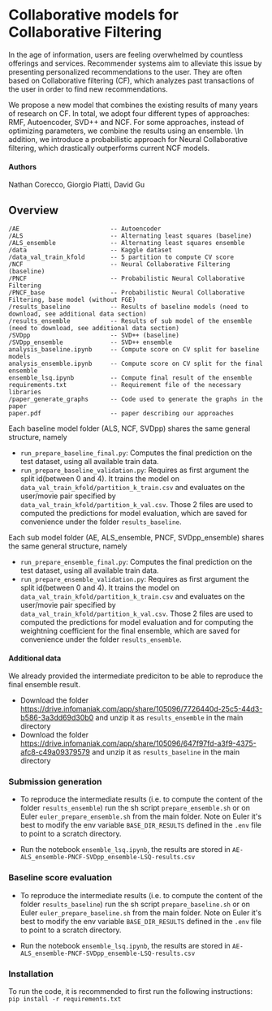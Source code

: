 # Collaborative models for Collaborative Filtering
In the age of information, users are feeling overwhelmed by countless offerings and services. Recommender systems aim to alleviate this issue by presenting personalized recommendations to the user. They are often based on Collaborative filtering (CF), which analyzes past transactions of the user in order to find new recommendations. 

We propose a new model that combines the existing results of many years of research on CF. In total, we adopt four different types of approaches: RMF, Autoencoder, SVD++ and NCF. For some approaches, instead of optimizing parameters, we combine the results using an ensemble. \\In addition, we introduce a probabilistic approach for Neural Collaborative filtering, which drastically outperforms current NCF models. 

#### Authors
Nathan Corecco, Giorgio Piatti, David Gu


## Overview

```
/AE                         -- Autoencoder
/ALS                        -- Alternating least squares (baseline)
/ALS_ensemble               -- Alternating least squares ensemble
/data                       -- Kaggle dataset
/data_val_train_kfold       -- 5 partition to compute CV score
/NCF                        -- Neural Collaborative Filtering (baseline)
/PNCF                       -- Probabilistic Neural Collaborative Filtering
/PNCF_base                  -- Probabilistic Neural Collaborative Filtering, base model (without FGE)
/results_baseline           -- Results of baseline models (need to download, see additional data section)
/results_ensemble           -- Results of sub model of the ensemble (need to download, see additional data section)
/SVDpp                      -- SVD++ (baseline)
/SVDpp_ensemble             -- SVD++ ensemble
analysis_baseline.ipynb     -- Compute score on CV split for baseline models
analysis_ensemble.ipynb     -- Compute score on CV split for the final ensemble
ensemble_lsq.ipynb          -- Compute final result of the ensemble
requirements.txt            -- Requirement file of the necessary libraries
/paper_generate_graphs      -- Code used to generate the graphs in the paper
paper.pdf                   -- paper describing our approaches
```

Each baseline model folder (ALS, NCF, SVDpp) shares the same general structure, namely
 - `run_prepare_baseline_final.py`: Computes the final prediction on the test dataset, using all available train data.
 - `run_prepare_baseline_validation.py`: Requires as first argument the split id(between 0 and 4). It trains the model on `data_val_train_kfold/partition_k_train.csv` and evaluates on the user/movie pair specified by `data_val_train_kfold/partition_k_val.csv`.
Those 2 files are used to computed the predictions for model evaluation, which are saved for convenience under the folder `results_baseline`.

Each sub model folder (AE, ALS_ensemble, PNCF, SVDpp_ensemble) shares the same general structure, namely
- `run_prepare_ensemble_final.py`: Computes the final prediction on the test dataset, using all available train data.
- `run_prepare_ensemble_validation.py`: Requires as first argument the split id(between 0 and 4). It trains the model on `data_val_train_kfold/partition_k_train.csv` and evaluates on the user/movie pair specified by `data_val_train_kfold/partition_k_val.csv`.
Those 2 files are used to computed the predictions for model evaluation and for computing the weightning coefficient for the final ensemble, which are saved for convenience under the folder `results_ensemble`.

#### Additional data
We already provided the intermediate prediciton to be able to reproduce the final ensemble result.
- Download the folder https://drive.infomaniak.com/app/share/105096/7726440d-25c5-44d3-b586-3a3dd69d30b0 and unzip it as `results_ensemble` in the main directory
- Download the folder https://drive.infomaniak.com/app/share/105096/647f97fd-a3f9-4375-afc8-c49a09379579 and unzip it as `results_baseline` in the main directory

### Submission generation
- To reproduce the intermediate results (i.e. to compute the content of the folder `results_ensemble`) run the sh script `prepare_ensemble.sh` or on Euler `euler_prepare_ensemble.sh` from the main folder. Note on Euler it's best to modify the env variable `BASE_DIR_RESULTS` defined in the `.env` file to point to a scratch directory.

- Run the notebook `ensemble_lsq.ipynb`, the results are stored in `AE-ALS_ensemble-PNCF-SVDpp_ensemble-LSQ-results.csv`

### Baseline score evaluation
- To reproduce the intermediate results (i.e. to compute the content of the folder `results_baseline`) run the sh script `prepare_baseline.sh` or on Euler `euler_prepare_baseline.sh` from the main folder. Note on Euler it's best to modify the env variable `BASE_DIR_RESULTS` defined in the `.env` file to point to a scratch directory.

- Run the notebook `ensemble_lsq.ipynb`, the results are stored in `AE-ALS_ensemble-PNCF-SVDpp_ensemble-LSQ-results.csv`


### Installation
To run the code, it is recommended to first run the following instructions:
`pip install -r requirements.txt`
